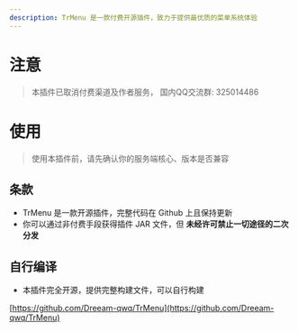 ```yaml
---
description: TrMenu 是一款付费开源插件，致力于提供最优质的菜单系统体验
---
```


# 注意

> 本插件已取消付费渠道及作者服务， 国内QQ交流群: 325014486

# 使用

> 使用本插件前，请先确认你的服务端核心、版本是否兼容

## 条款

* TrMenu 是一款开源插件，完整代码在 Github 上且保持更新
* 你可以通过非付费手段获得插件 JAR 文件，但 **未经许可禁止一切途径的二次分发**


## 自行编译 <a id="zi-hang-bian-yi"></a>

* 本插件完全开源，提供完整构建文件，可以自行构建

[https://github.com/Dreeam-qwq/TrMenu](https://github.com/Dreeam-qwq/TrMenu)

